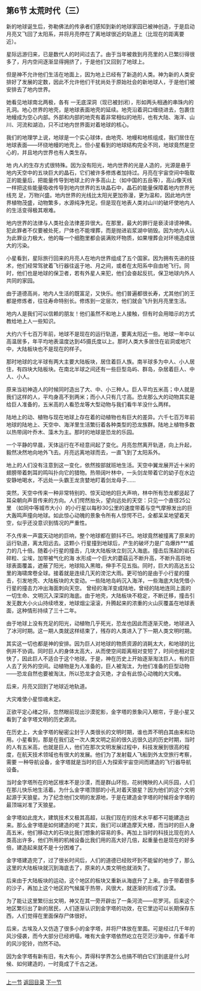## 第6节 太荒时代（三）

新的地球诞生后，弥勒佛法的传承者们感知到新的地球家园已被神创造，于是启动月亮又飞回了太阳系，并将月亮停在了离地球很近的轨道上（比现在的距离要近）。

星际远游归来，已是数代人的时间过去了。由于当年被救到月亮里的人已繁衍得很多了，月内空间逐渐显得拥挤了，于是他们又回到了地球上。

但是神不允许他们生活在地面上，因为地上已经有了新造的人类。神为新的人类安排好了发展的定数，因此不允许他们干扰尚处于原始社会的新地球人，于是他们被安排去了地内世界。

她看见地球南北两极，各有 一无底深洞（现已被封闭），形如两头相通的串珠内的孔洞。地心世界的地壳，是地球表面地壳的延续。地壳沿着洞口缠绕进去，包裹住地幔成为空心内部。外部和内部的地壳有着非常相似的地形，也有大陆、海洋、山川、河流和湖泊，只不过地内世界面对着地球的核心。

我们的地理学上说，地球是一个实心球体，由地壳、地幔和地核组成，我们居住在地球表面——环绕地幔的地壳上。但小星看到的地球结构完全不同，地球竟然是空心的，并且地内世界也有人类生存。

地 内人的生存方式很特殊。因为没有阳光，地内世界的光是人造的，光源是悬于地内天空中的五块巨大的晶石，它们被许多修炼者加持过。月亮在宇宙空间中吸取正的能量后，把能量传导到地球上的许多高山上（如中国的五岳等），高山像天线一样把这些能量吸收传导到地内世界的五块晶石中，晶石的能量保障着地内世界光线充 足，万物兴盛。地内世界的光线比太阳光更加弥漫，更为温和，因此地内世界植物茂盛，动物繁多，水源纯净充足。但是现在地表人类对山川的破坏使地内人的生活变得极其艰难。

地内世界的法律与人类社会法律差异很大。在那里，最大的罪行是亵渎诽谤神佛。犯此罪者不仅要被处死，尸体也不能埋葬，而是抛进岩浆湖中销毁。因为地内人认为此罪业力极大，他的每一个细胞里都会装满败坏物质，如果埋葬会对环境造成很大的污染。

小星看到，星际旅行回来的月亮人在地内世界组成了五个国家。因为拥有先进的技术，他们经常驾驶着飞行器往返于地、月之间，或者在太阳系中自由地飞行。同时，他们也是地球的保卫者，若有外星人来犯，他们会奋起反抗，保卫地球内外人共同的家园。

由于道德高尚，地内人生活的既富足，又快乐。他们普遍都很长寿，尤其他们的王都是修炼者，往往寿命特别长。修炼到一定层次，他们就会飞升到月亮里生活。

地内人是我们可以信赖的朋友！他们虽然不和地上人接触，但有时会用暗示的方式教给地上人一些知识。

大约六千七百万年前，地球不是现在的运行轨道，要离太阳近一些。地球一年中以高温居多，年平均地表温度达到45摄氏度以上。那时人类大多居住在岩洞或地穴中，大陆板块也不是现在的样子。

那时地球的北半球有两大主要大陆板块，居住着巨人族。南半球多为中人、小人居住，有四块大陆板块。在南北半球之间还有一些巨型岛屿、群岛，杂居着巨人、中人、小人。

原来当初神造人的时候同时造出了大、中、小三种人。巨人平均五米高；中人就是我们这样的人，平均身高不到两米；而小人只有几寸高。恐龙那么大的动物其实是给巨人准备的，五米高的人看恐龙等大型动物与我们看牛羊没什么两样。

陆地上的动、植物与现在地球上存在着的动植物也有巨大的差异。六千七百万年前地球的陆地上、天空中、海洋里生活繁衍着各种类型的恐龙族群。陆地上植物多数以热带阔叶乔木、藻木为主。那时的地球是恐龙的乐园。

一个平静的早晨，天体运行在不经意间起了变化。月亮忽然离开轨道，向上升起，毅然决然地向地外飞去。月亮远离地球而去，一直飞到了太阳系外。

地上的人们没有注意到这一变化，依然按部就班地生活。天空中翼龙展开近十米的翅膀带着刺耳的鸣叫扑向它的猎物。热带阔叶林中，一头剑龙带着它的幼子在水边安静地喝水，不远处一头霸王龙贪婪地盯着剑龙母子……

突然，天空中传来一种非常特别的、惊天动地的巨大声响，林中所有恐龙都竖起了耳朵朝向声音传来的方向。人们愕然抬头，望向远处的天空：只见一个直径25公里 （如同中等城市大小）的小行星以每秒30公里的速度带着与空气摩擦发出的巨大轰鸣声撞向地球。如此惊心动魄的景象令所有人惊愕不已，全都呆呆地望着天空，似乎还没意识到情况的严重性。

不久传来一声震天动地的巨响，整个地球都在颤抖不已。地球竟然被撞离了原来的运行轨道，离太阳远去。这颗小 行星撞到地球后，产生的破坏力是广岛爆炸***威力的几十倍。随着小行星的撞击，几块大陆板块立刻沉入海底。撞击后荡起的岩石碎粒、尘埃，加带被气化的海 水形成一个巨大的蘑菇云不断升高，不断升高将地球表面覆盖，遮蔽了阳光，地球陷入黑暗，伸手不见五指。同时，巨大的高达五公里的海啸席卷全球。接着就是连续几天的滂沱大雨。更可怕的是由于小行星的撞击，引发地壳、大陆板块的大变动。一些陆地岛屿沉入海洋，一些海底大陆凭借小行星的撞击力冲出海面刺向天空。 曾经的海洋变成陆地，曾经的陆地连同上面的一切生命、文明沉入深深的海底。由于地壳，大陆板块不稳定，不断迁移，撞击引发无数大小火山持续喷发，地球烟尘滚滚，升腾起来的浓重的火山灰覆盖在地球表面，这种情形持续了三十二年。

由于地球上没有充足的阳光，动植物几乎死光，恐龙也因此而逐渐灭绝，地球进入了冰河时期。这一期人类就这样结束了，残存的人类进入了下一期人类文明时期。

其实这一切也都是神的安排。因为巨人对地球的物质资源的消耗太大，和地球的比例并不协调。同时巨人的身体太高大，从而使空间距离相对变短了，时间也相对变快了，因此巨人不适合于这个地球。于是，神在历史上开始逐渐淘汰巨人，有的巨人去了另外的空间。动植物是为人准备的，巨人被淘汰，为他们准备的巨型动物——恐龙自然也要被淘汰，所以恐龙才会灭绝，才会有此惊心动魄的大灾难。

后来，月亮又回到了地球近地轨道。

大灾难使小星惊魂未定。

正欲平定心绪之际，忽然眼前现出沙漠驼影，金字塔的景象闪入眼帘，于是小星又看到了金字塔文明的历史源流。

在历史上，大金字塔的秘密尘封于人类很长的文明时期，谁也弄不明白其由来和功用。小星看到，那是在我们这一次人类文明之前的很久远很久远的历史时期，当时的人有五米高，也就是巨人，他们在那次文明发展过程中，科技发展到很高的程度，在航天技术领域也有很大的发展。他们为了发射载人飞船到外太空旅行考察，需要 一种导航设备，金字塔就是当时的巨人为探索宇宙空间而建造的飞行器导航设备。

当时金字塔所在的地区根本不是沙漠，而是群山环抱，花树掩映的人间乐园，人们在那儿快乐地生活着。为什么金字塔顶部的小孔对着天狼星？因为他们的这个文明起源于天狼星。为了纪念他们文明的发源地，于是在建造金字塔的时候将金字塔的最顶端对准了天狼星。

金字塔如此庞大，建筑技术又极其高超，以我们现在的技术水平都不可能建造出来。那么金字塔是如何建造的呢？其实，我们可以建造摩天大楼，而当时的巨人身高五米，他们移动大的石块比我们想象的容易的多。再加上当时的科技比现在的人类高出许多，他们所用的机械设备比我们用的高大好几倍，起重量也是现在的好多倍，建造起来就不是十分困难了。

金字塔建造完了，过了很长时间后，人们的道德已经败坏到不能留的地步了，那么这里的大陆板块就沉到海底去了，原来的人类文明也就消失了。

后来由于大陆板块的运动，这个地区的板块又重新从海底升了上来。由于带着很多的沙子，再加上这个地区的气候属于热带，风很大，就逐渐的形成了沙漠。

为了能让这里繁衍出文明，神又在其一旁开辟出了一条河流——尼罗河。后来这个地区繁衍出了新的居民，人们逐渐认识到金字塔的功效，在它里边可以长期保存东西，人们觉得在里面保存尸体很好。

后来，古埃及人又仿造了很多小的金字塔，并将尸体放在里面。可是经过几千年的风沙侵袭，而今大部分已经坍塌，唯有大金字塔依然屹立在茫茫沙海中，伴着千年的风沙驼铃，岿然不动。

因为金字塔有新有旧，有大有小，弄得科学界怎么也搞不明白它们到底是什么时候、如何建造的，一时竟成了千古之迷。

---

[上一节](myth5.md)	[返回目录](myth-index.md)	[下一节](myth7.md)